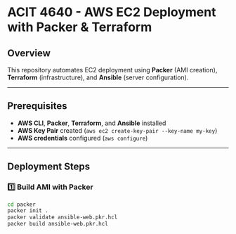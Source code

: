 # **ACIT 4640 - AWS EC2 Deployment with Packer & Terraform**

## **Overview**
This repository automates EC2 deployment using **Packer** (AMI creation), **Terraform** (infrastructure), and **Ansible** (server configuration).

---

## **Prerequisites**
- **AWS CLI**, **Packer**, **Terraform**, and **Ansible** installed  
- **AWS Key Pair** created (`aws ec2 create-key-pair --key-name my-key`)  
- **AWS credentials** configured (`aws configure`)  

---

## **Deployment Steps**

### **1️⃣ Build AMI with Packer**
```sh
cd packer
packer init .
packer validate ansible-web.pkr.hcl
packer build ansible-web.pkr.hcl
